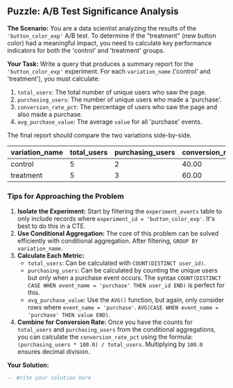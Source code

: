 ## Puzzle: A/B Test Significance Analysis

**The Scenario:** You are a data scientist analyzing the results of the `'button_color_exp'` A/B test. To determine if the "treatment" (new button color) had a meaningful impact, you need to calculate key performance indicators for both the 'control' and 'treatment' groups.

**Your Task:** Write a query that produces a summary report for the `'button_color_exp'` experiment. For each `variation_name` ('control' and 'treatment'), you must calculate:

1. `total_users`: The total number of unique users who saw the page.
2. `purchasing_users`: The number of unique users who made a 'purchase'.
3. `conversion_rate_pct`: The percentage of users who saw the page and also made a purchase.
4. `avg_purchase_value`: The average `value` for all 'purchase' events.

The final report should compare the two variations side-by-side.

| **variation_name** | **total_users** | **purchasing_users** | **conversion_rate_pct** | **avg_purchase_value** |
| ------------------------ | --------------------- | -------------------------- | ----------------------------- | ---------------------------- |
| control                  | 5                     | 2                          | 40.00                         | 55.00                        |
| treatment                | 5                     | 3                          | 60.00                         | 80.00                        |

### Tips for Approaching the Problem

1. **Isolate the Experiment:** Start by filtering the `experiment_events` table to only include records where `experiment_id = 'button_color_exp'`. It's best to do this in a CTE.
2. **Use Conditional Aggregation:** The core of this problem can be solved efficiently with conditional aggregation. After filtering, `GROUP BY variation_name`.
3. **Calculate Each Metric:**
   * `total_users`: Can be calculated with `COUNT(DISTINCT user_id)`.
   * `purchasing_users`: Can be calculated by counting the unique users but *only* when a purchase event occurs. The syntax `COUNT(DISTINCT CASE WHEN event_name = 'purchase' THEN user_id END)` is perfect for this.
   * `avg_purchase_value`: Use the `AVG()` function, but again, only consider rows where `event_name = 'purchase'`. `AVG(CASE WHEN event_name = 'purchase' THEN value END)`.
4. **Combine for Conversion Rate:** Once you have the counts for `total_users` and `purchasing_users` from the conditional aggregations, you can calculate the `conversion_rate_pct` using the formula: `(purchasing_users * 100.0) / total_users`. Multiplying by `100.0` ensures decimal division.

**Your Solution:**

```sql
-- Write your solution here
```
